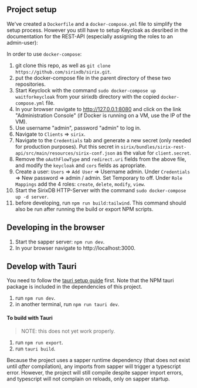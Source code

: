 ## Project setup

We've created a `Dockerfile` and a `docker-compose.yml` file to simplify the setup process. However you still have to setup Keycloak as desribed in the documentation for the REST-API (especially assigning the roles to an admin-user):

In order to use `docker-compose`:

1. git clone this repo, as well as `git clone https://github.com/sirixdb/sirix.git`.
2. put the docker-compose file in the parent directory of these two repositories.
3. Start Keyclock with the command `sudo docker-compose up waitforkeycloak` from your sirixdb directory with the copied `docker-compose.yml` file.
4. In your browser navigate to http://127.0.0.1:8080 and click on the link "Administration Console" (if Docker is running on a VM, use the IP of the VM).
5. Use username "admin", password "admin" to log in.
6. Navigate to `Clients` => `sirix`.
7. Navigate to the `Credentials` tab and generate a new secret (only needed for production purposes). Put this secret in `sirix/bundles/sirix-rest-api/src/main/resources/sirix-conf.json` as the value for `client.secret`.
8. Remove the `oAuthFlowType` and `redirect.uri` fields from the above file, and modify the `keycloak` and `cors` fields as apropriate.
9. Create a user: `Users` => `Add User` => Username admin. Under `Credentials` => New password => admin / admin. Set Temporary to off. Under `Role Mappings` add the 4 roles: `create`, `delete`, `modify`, `view`.
10. Start the SirixDB HTTP-Server with the command `sudo docker-compose up -d server`.
11. before developing, run `npm run build:tailwind`. This command should also be run after running the build or export NPM scripts.

## Developing in the browser

1. Start the sapper server: `npm run dev`.
2. In your browser navigate to http://localhost:3000.

## Develop with Tauri

You need to follow the [tauri setup guide](https://github.com/tauri-apps/tauri/wiki) first. Note that the NPM tauri package is included in the dependencies of this project. 

1. run `npm run dev`.
2. in another terminal, run `npm run tauri dev`.

#### To build with Tauri

> NOTE: this does not yet work properly.
1. run `npm run export`.
2. run `tauri build`.


Because the project uses a sapper runtime dependency (that does not exist until *after* compilation), any imports from sapper will trigger a typescript error. However, the project will still compile despite sapper import errors, and typescript will not complain on reloads, only on sapper startup.
